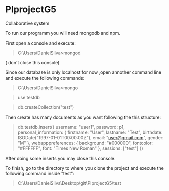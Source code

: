 # PIprojectG5
Collaborative system

To run our programm you will need mongodb and npm.

First open a console and execute:
>C:\Users\DanielSilva>mongod

( don't close this console)

Since our database is only localhost for now ,open annother command line and  execute the following commands:

>C:\Users\DanielSilva>mongo

>use testdb 

>db.createCollection("test")

Then create has many documents as you want following the this structure:

>db.testdb.insert({ username: "user1", password: p1, personal_information: { firstname: "User", lastname: "Test", birthdate: ISODate("1997-01-01T00:00:00Z"), email: "user@gmail.com", gender: "M" }, webapppreferences: { background: "#000000", fontcolor: "#FFFFFF", font: "Times New Roman" }, sessions: ["test"] })

After doing some inserts you may close this console.

To finish, go to the directory to where you clone the project and execute the following command inside "test":

>C:\Users\DanielSilva\Desktop\git\PIprojectG5\test